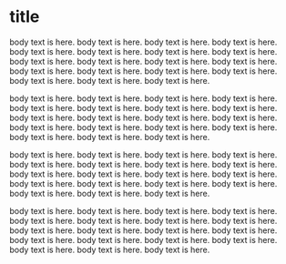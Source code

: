 # title

body text is here. body text is here. body text is here. body text is here. body text is here. body text is here. body text is here. body text is here. body text is here. body text is here. body text is here. body text is here. body text is here. body text is here. body text is here. body text is here. body text is here. body text is here. body text is here. 

body text is here. body text is here. body text is here. body text is here. body text is here. body text is here. body text is here. body text is here. body text is here. body text is here. body text is here. body text is here. body text is here. body text is here. body text is here. body text is here. body text is here. body text is here. body text is here. 

body text is here. body text is here. body text is here. body text is here. body text is here. body text is here. body text is here. body text is here. body text is here. body text is here. body text is here. body text is here. body text is here. body text is here. body text is here. body text is here. body text is here. body text is here. body text is here. 

body text is here. body text is here. body text is here. body text is here. body text is here. body text is here. body text is here. body text is here. body text is here. body text is here. body text is here. body text is here. body text is here. body text is here. body text is here. body text is here. body text is here. body text is here. body text is here. 